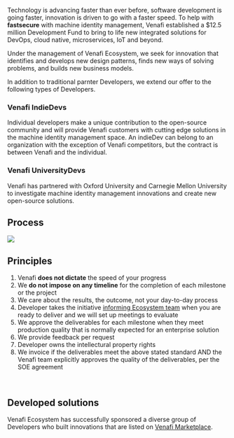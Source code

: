 Technology is advancing faster than ever before, software development is going faster, innovation is driven to go with a faster speed. To help with **fastsecure** with machine identity management, Venafi established a $12.5 million Development Fund to bring to life new integrated solutions for DevOps, cloud native, microservices, IoT and beyond. <br>

Under the management of Venafi Ecosystem, we seek for innovation that identifies and develops new design patterns, finds new ways of solving problems, and builds new business models.

In addition to traditional parnter Developers, we extend our offer to the following types of Developers.


### Venafi IndieDevs
Individual developers make a unique contribution to the open-source community and will provide Venafi customers with cutting edge solutions in the machine identity management space. An indieDev can belong to an organization with the exception of Venafi competitors, but the contract is between Venafi and the individual. 

### Venafi UniversityDevs
Venafi has partnered with Oxford University and Carnegie Mellon University to investigate machine identity management innovations and create new open-source solutions.

## Process
<div id="BED58066764839EECE7278C0D8B6645F61F_69931"><div id="BED58066764839EECE7278C0D8B6645F61F_69931_robot"><a href="https://cloud.smartdraw.com/share.aspx/?pubDocShare=BED58066764839EECE7278C0D8B6645F61F" target="_blank"><img src="https://cloud.smartdraw.com/cloudstorage/BED58066764839EECE7278C0D8B6645F61F/preview2.png"></a></div></div><script src="https://cloud.smartdraw.com/plugins/html/js/sdjswidget_html.js" type="text/javascript"></script><script type="text/javascript">SDJS_Widget("BED58066764839EECE7278C0D8B6645F61F",69931,1,"");</script>

## Principles
1. Venafi **does not dictate** the speed of your progress 
2. We **do not impose on any timeline** for the completion of each milestone or the project 
3. We care about the results, the outcome, not your day-to-day process 
4. Developer takes the initiative [informing Ecosystem team](funded-developers.md) when you are ready to deliver and we will set up meetings to evaluate
5. We approve the deliverables for each milestone when they meet production quality that is normally expected for an enterprise solution
6. We provide feedback per request
7. Developer owns the intellectural property rights
8. We invoice if the deliverables meet the above stated standard AND the Venafi team explicitly approves the quality of the deliverables, per the SOE agreement
<br>

## Developed solutions
Venafi Ecosystem has successfully sponsored a diverse group of Developers who built innovations that are listed on [Venafi Marketplace](https://marketplace.venafi.com). 